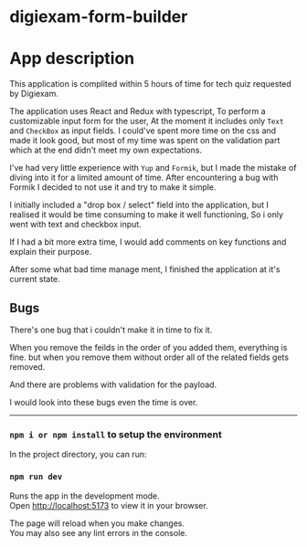 # digiexam-form-builder

# App description

This application is complited within 5 hours of time for tech quiz requested by Digiexam.

The application uses React and Redux with typescript, To perform a customizable input form for the user, At the moment it includes only `Text` and `CheckBox` as input fields. I could've spent more time on the css and made it look good, but most of my time was spent on the validation part which at the end didn't meet my own expectations.

I've had very little experience with `Yup` and `Formik`, but I made the mistake of diving into it for a limited amount of time. After encountering a bug with Formik I decided to not use it and try to make it simple.

I initially included a "drop box / select" field into the application, but I realised it would be time consuming to make it well functioning, So i only went with text and checkbox input.

If I had a bit more extra time, I would add comments on key functions and explain their purpose.

After some what bad time manage ment, I finished the application at it's current state.

## Bugs
There's one bug that i couldn't make it in time to fix it.

When you remove the feilds in the order of you added them, everything is fine. but when you remove them without order all of the related fields gets removed.

And there are problems with validation for the payload.

I would look into these bugs even the time is over.

---
### `npm i or npm install` to setup the environment

In the project directory, you can run:
### `npm run dev`

Runs the app in the development mode.\
Open [http://localhost:5173](http://localhost:5173) to view it in your browser.

The page will reload when you make changes.\
You may also see any lint errors in the console.
